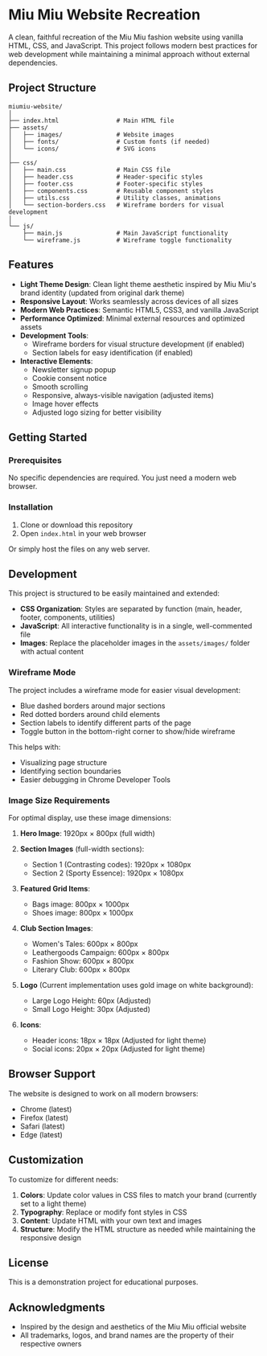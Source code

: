 # Miu Miu Website Recreation

A clean, faithful recreation of the Miu Miu fashion website using vanilla HTML, CSS, and JavaScript. This project follows modern best practices for web development while maintaining a minimal approach without external dependencies.

## Project Structure

```
miumiu-website/
│
├── index.html                # Main HTML file
├── assets/
│   ├── images/               # Website images
│   ├── fonts/                # Custom fonts (if needed)
│   └── icons/                # SVG icons
│
├── css/
│   ├── main.css              # Main CSS file
│   ├── header.css            # Header-specific styles
│   ├── footer.css            # Footer-specific styles
│   ├── components.css        # Reusable component styles
│   ├── utils.css             # Utility classes, animations
│   └── section-borders.css   # Wireframe borders for visual development
│
└── js/
    ├── main.js               # Main JavaScript functionality
    └── wireframe.js          # Wireframe toggle functionality
```

## Features

- **Light Theme Design**: Clean light theme aesthetic inspired by Miu Miu's brand identity (updated from original dark theme)
- **Responsive Layout**: Works seamlessly across devices of all sizes
- **Modern Web Practices**: Semantic HTML5, CSS3, and vanilla JavaScript
- **Performance Optimized**: Minimal external resources and optimized assets
- **Development Tools**:
  - Wireframe borders for visual structure development (if enabled)
  - Section labels for easy identification (if enabled)
- **Interactive Elements**:
  - Newsletter signup popup
  - Cookie consent notice
  - Smooth scrolling
  - Responsive, always-visible navigation (adjusted items)
  - Image hover effects
  - Adjusted logo sizing for better visibility

## Getting Started

### Prerequisites

No specific dependencies are required. You just need a modern web browser.

### Installation

1. Clone or download this repository
2. Open `index.html` in your web browser

Or simply host the files on any web server.

## Development

This project is structured to be easily maintained and extended:

- **CSS Organization**: Styles are separated by function (main, header, footer, components, utilities)
- **JavaScript**: All interactive functionality is in a single, well-commented file
- **Images**: Replace the placeholder images in the `assets/images/` folder with actual content

### Wireframe Mode

The project includes a wireframe mode for easier visual development:

- Blue dashed borders around major sections
- Red dotted borders around child elements
- Section labels to identify different parts of the page
- Toggle button in the bottom-right corner to show/hide wireframe

This helps with:
- Visualizing page structure
- Identifying section boundaries
- Easier debugging in Chrome Developer Tools

### Image Size Requirements

For optimal display, use these image dimensions:

1. **Hero Image**: 1920px × 800px (full width)

2. **Section Images** (full-width sections):
   - Section 1 (Contrasting codes): 1920px × 1080px
   - Section 2 (Sporty Essence): 1920px × 1080px

3. **Featured Grid Items**:
   - Bags image: 800px × 1000px
   - Shoes image: 800px × 1000px

4. **Club Section Images**:
   - Women's Tales: 600px × 800px
   - Leathergoods Campaign: 600px × 800px
   - Fashion Show: 600px × 800px
   - Literary Club: 600px × 800px

5. **Logo** (Current implementation uses gold image on white background):
   - Large Logo Height: 60px (Adjusted)
   - Small Logo Height: 30px (Adjusted)

6. **Icons**:
   - Header icons: 18px × 18px (Adjusted for light theme)
   - Social icons: 20px × 20px (Adjusted for light theme)

## Browser Support

The website is designed to work on all modern browsers:
- Chrome (latest)
- Firefox (latest)
- Safari (latest)
- Edge (latest)

## Customization

To customize for different needs:

1. **Colors**: Update color values in CSS files to match your brand (currently set to a light theme)
2. **Typography**: Replace or modify font styles in CSS
3. **Content**: Update HTML with your own text and images
4. **Structure**: Modify the HTML structure as needed while maintaining the responsive design

## License

This is a demonstration project for educational purposes.

## Acknowledgments

- Inspired by the design and aesthetics of the Miu Miu official website
- All trademarks, logos, and brand names are the property of their respective owners